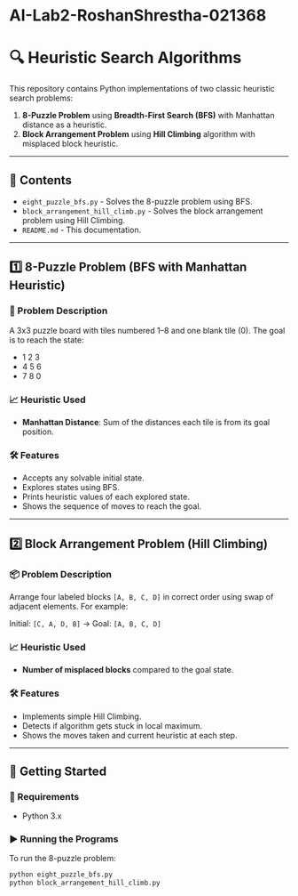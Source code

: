 # AI-Lab2-RoshanShrestha-021368

# 🔍 Heuristic Search Algorithms

This repository contains Python implementations of two classic heuristic search problems:

1. **8-Puzzle Problem** using **Breadth-First Search (BFS)** with Manhattan distance as a heuristic.
2. **Block Arrangement Problem** using **Hill Climbing** algorithm with misplaced block heuristic.

---

## 📌 Contents

- `eight_puzzle_bfs.py` - Solves the 8-puzzle problem using BFS.
- `block_arrangement_hill_climb.py` - Solves the block arrangement problem using Hill Climbing.
- `README.md` - This documentation.

---

## 1️⃣ 8-Puzzle Problem (BFS with Manhattan Heuristic)

### 🧩 Problem Description
A 3x3 puzzle board with tiles numbered 1–8 and one blank tile (0). The goal is to reach the state:

- 1 2 3
- 4 5 6
- 7 8 0

### 📈 Heuristic Used
- **Manhattan Distance**: Sum of the distances each tile is from its goal position.

### 🛠 Features
- Accepts any solvable initial state.
- Explores states using BFS.
- Prints heuristic values of each explored state.
- Shows the sequence of moves to reach the goal.

---

## 2️⃣ Block Arrangement Problem (Hill Climbing)

### 📦 Problem Description
Arrange four labeled blocks `[A, B, C, D]` in correct order using swap of adjacent elements. For example:

Initial: `[C, A, D, B]` → Goal: `[A, B, C, D]`

### 📈 Heuristic Used
- **Number of misplaced blocks** compared to the goal state.

### 🛠 Features
- Implements simple Hill Climbing.
- Detects if algorithm gets stuck in local maximum.
- Shows the moves taken and current heuristic at each step.

---

## 🚀 Getting Started

### 🔧 Requirements
- Python 3.x

### ▶️ Running the Programs

To run the 8-puzzle problem:
```bash
python eight_puzzle_bfs.py
python block_arrangement_hill_climb.py
